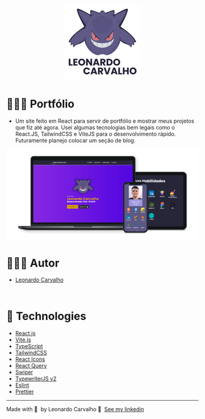 <div align="center">
  <img src="./src/assets/leo1.png" width="200px"/>
</div>

# 👨🏻‍💻 Portfólio

- Um site feito em React para servir de portfólio e mostrar meus projetos que fiz até agora. Usei algumas tecnologias bem legais como o React.JS, TailwindCSS e ViteJS para o desenvolvimento rápido. Futuramente planejo colocar um seção de blog.

<div align="center">
	<img alt="Logo" src="/src/assets/mock-leo.png" />
</div>

# 👨🏻‍💻 Autor

- [Leonardo Carvalho](https://www.linkedin.com/in/leocarvalhodev/)
<br />

# 🚀 Technologies

- [React.js](https://reactjs.org/)
- [Vite.js](https://vitejs.dev/)
- [TypeScript](https://www.typescriptlang.org/)
- [TailwindCSS](https://tailwindcss.com/)
- [React Icons](https://react-icons.github.io/react-icons/)
- [React Query](https://react-query.tanstack.com/)
- [Swiper](https://swiperjs.com/react/)
- [TypewriterJS v2](https://github.com/tameemsafi/typewriterjs/)
- [Eslint](https://eslint.org/)
- [Prettier](https://prettier.io/)

---

Made with 💜 &nbsp;by Leonardo Carvalho 👋 &nbsp;[See my linkedin](https://www.linkedin.com/in/leocarvalhodev/)
